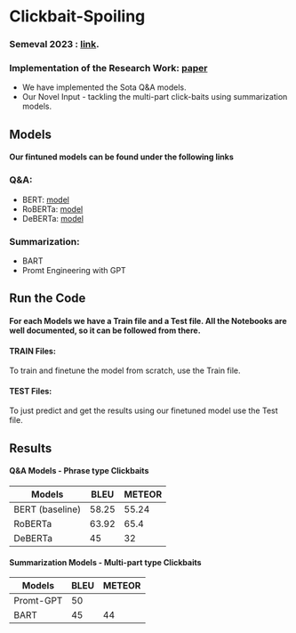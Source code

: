# Clickbait-Spoiling


### Semeval 2023 : [link](https://pan.webis.de/semeval23/pan23-web/clickbait-challenge.html).


### Implementation of the Research Work: [paper](https://aclanthology.org/2022.acl-long.484.pdf)

- We have implemented the Sota Q&A models. 
- Our Novel Input - tackling the multi-part click-baits using summarization models.


## Models 
#### Our fintuned models can be found under the following links  
### Q&A:
- BERT: [model](https://drive.google.com/file/d/1BA4DpqpJtgJZPNkw5_w0__uPuyjZV5gQ/view?usp=share_link)
- RoBERTa: [model](https://drive.google.com/file/d/1RDMBrVld4909DyM0Cs8gcazjUAfPZCFF/view?usp=share_link)
- DeBERTa: [model](https://drive.google.com/file/d/1xJK-r6Z7Zubm1o8CCkFUKan3U-Q1CVkt/view?usp=share_link)

### Summarization:
- BART
- Promt Engineering with GPT


## Run the Code
#### For each Models we have a Train file and a Test file. All the Notebooks are well documented, so it can be followed from there.
#### TRAIN Files:
To train and finetune the model from scratch, use the Train file.
#### TEST Files:
To just predict and get the results using our finetuned model use the Test file.

## Results

#### Q&A Models - Phrase type Clickbaits
| Models | BLEU | METEOR|
| --- | --- | --- |
| BERT (baseline) |  58.25 | 55.24 |
| RoBERTa | 63.92 | 65.4 |
| DeBERTa | 45 | 32 |


#### Summarization Models - Multi-part type Clickbaits
| Models | BLEU | METEOR|
| --- | --- | --- |
| Promt-GPT | 50 |  |
| BART | 45 | 44 |







